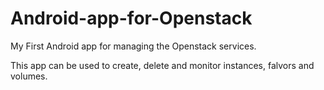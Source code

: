# Android-app-for-Openstack
My First Android app for managing the Openstack services.

This app can be used to create, delete and monitor instances, falvors and volumes.
